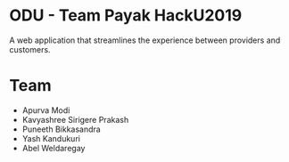 # ODU - Team Payak HackU2019

A web application that streamlines the experience between providers and customers. 

# Team
- Apurva Modi
- Kavyashree Sirigere Prakash
- Puneeth Bikkasandra
- Yash Kandukuri
- Abel Weldaregay
